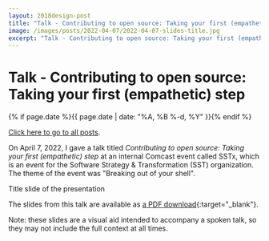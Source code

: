 ```yaml
---
layout: 2018design-post
title: "Talk - Contributing to open source: Taking your first (empathetic) step"
image: /images/posts/2022-04-07/2022-04-07-slides-title.jpg
excerpt: "Talk - Contributing to open source: Taking your first (empathetic) step"
---
```


# Talk - Contributing to open source: Taking your first (empathetic) step

{% if page.date %}{{ page.date | date: "%A, %B %-d, %Y" }}{% endif %}

[Click here to go to all posts](/posts/).

On April 7, 2022, I gave a talk titled _Contributing to open source: Taking your first (empathetic) step_ at an internal Comcast event called SSTx, which is an event for the Software Strategy & Transformation (SST) organization. The theme of the event was "Breaking out of your shell".

<div class="center width30">
  <a href="/dl/2022-04-07/2022-04-07%20-%20Matt%20Joseph%20-%20Contributing%20to%20open%20source%20Taking%20your%20first%20(empathetic)%20step.pdf" target="_blank">
    <amp-img src="/images/posts/2022-04-07/2022-04-07-slides-title.jpg" width="1920" height="1080" alt="Title slide of the presentation" layout="responsive"></amp-img>
  </a>
  <figcaption class="center">Title slide of the presentation</figcaption>
</div>

The slides from this talk are available as [a PDF download](/dl/2022-04-07/2022-04-07%20-%20Matt%20Joseph%20-%20Contributing%20to%20open%20source%20Taking%20your%20first%20(empathetic)%20step.pdf){:target="_blank"}.

Note: these slides are a visual aid intended to accompany a spoken talk, so they may not include the full context at all times.
